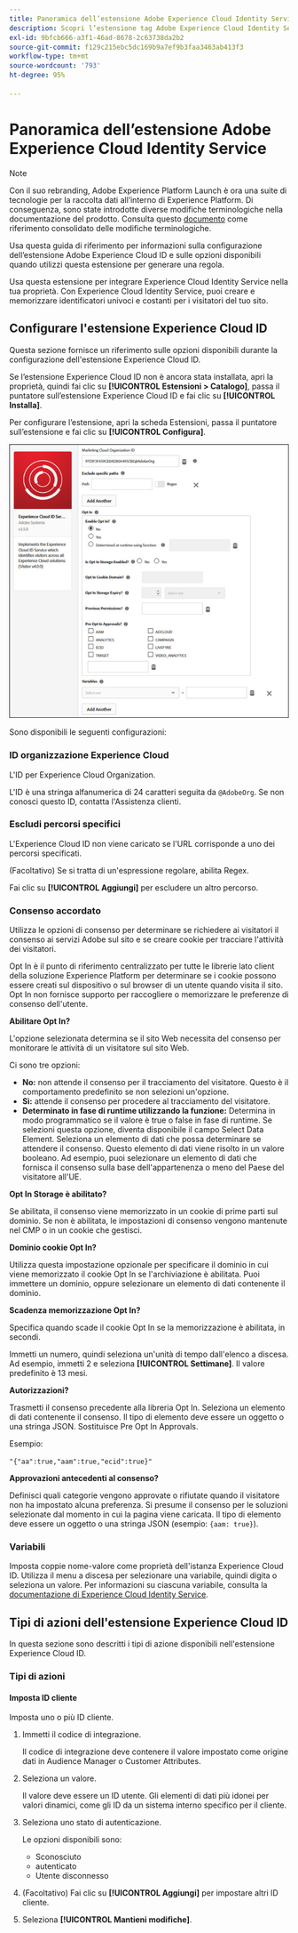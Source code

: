 ```yaml
---
title: Panoramica dell’estensione Adobe Experience Cloud Identity Service
description: Scopri l’estensione tag Adobe Experience Cloud Identity Service in Adobe Experience Platform.
exl-id: 9bfcb666-a3f1-46ad-8678-2c63738da2b2
source-git-commit: f129c215ebc5dc169b9a7ef9b3faa3463ab413f3
workflow-type: tm+mt
source-wordcount: '793'
ht-degree: 95%

---
```


# Panoramica dell’estensione Adobe Experience Cloud Identity Service

>[!NOTE]
>
>Con il suo rebranding, Adobe Experience Platform Launch è ora una suite di tecnologie per la raccolta dati all’interno di Experience Platform. Di conseguenza, sono state introdotte diverse modifiche terminologiche nella documentazione del prodotto. Consulta questo [documento](../../../term-updates.md) come riferimento consolidato delle modifiche terminologiche.

Usa questa guida di riferimento per informazioni sulla configurazione dell’estensione Adobe Experience Cloud ID e sulle opzioni disponibili quando utilizzi questa estensione per generare una regola.

Usa questa estensione per integrare Experience Cloud Identity Service nella tua proprietà. Con Experience Cloud Identity Service, puoi creare e memorizzare identificatori univoci e costanti per i visitatori del tuo sito.

## Configurare l&#39;estensione Experience Cloud ID

Questa sezione fornisce un riferimento sulle opzioni disponibili durante la configurazione dell&#39;estensione Experience Cloud ID.

Se l’estensione Experience Cloud ID non è ancora stata installata, apri la proprietà, quindi fai clic su **[!UICONTROL Estensioni > Catalogo]**, passa il puntatore sull’estensione Experience Cloud ID e fai clic su **[!UICONTROL Installa]**.

Per configurare l’estensione, apri la scheda Estensioni, passa il puntatore sull’estensione e fai clic su **[!UICONTROL Configura]**.

![](../../../images/optin.jpg)

Sono disponibili le seguenti configurazioni:

### ID organizzazione Experience Cloud

L&#39;ID per Experience Cloud Organization.

L&#39;ID è una stringa alfanumerica di 24 caratteri seguita da `@AdobeOrg`. Se non conosci questo ID, contatta l&#39;Assistenza clienti.

### Escludi percorsi specifici

L&#39;Experience Cloud ID non viene caricato se l&#39;URL corrisponde a uno dei percorsi specificati.

(Facoltativo) Se si tratta di un&#39;espressione regolare, abilita Regex.

Fai clic su **[!UICONTROL Aggiungi]** per escludere un altro percorso.

### Consenso accordato

Utilizza le opzioni di consenso per determinare se richiedere ai visitatori il consenso ai servizi Adobe sul sito e se creare cookie per tracciare l&#39;attività dei visitatori.

Opt In è il punto di riferimento centralizzato per tutte le librerie lato client della soluzione Experience Platform per determinare se i cookie possono essere creati sul dispositivo o sul browser di un utente quando visita il sito. Opt In non fornisce supporto per raccogliere o memorizzare le preferenze di consenso dell&#39;utente.

**Abilitare Opt In?**

L&#39;opzione selezionata determina se il sito Web necessita del consenso per monitorare le attività di un visitatore sul sito Web.

Ci sono tre opzioni:

* **No:** non attende il consenso per il tracciamento del visitatore. Questo è il comportamento predefinito se non selezioni un&#39;opzione.
* **Sì:** attende il consenso per procedere al tracciamento del visitatore.
* **Determinato in fase di runtime utilizzando la funzione:** Determina in modo programmatico se il valore è true o false in fase di runtime. Se selezioni questa opzione, diventa disponibile il campo Select Data Element. Seleziona un elemento di dati che possa determinare se attendere il consenso. Questo elemento di dati viene risolto in un valore booleano. Ad esempio, puoi selezionare un elemento di dati che fornisca il consenso sulla base dell&#39;appartenenza o meno del Paese del visitatore all&#39;UE.

**Opt In Storage è abilitato?**

Se abilitata, il consenso viene memorizzato in un cookie di prime parti sul dominio. Se non è abilitata, le impostazioni di consenso vengono mantenute nel CMP o in un cookie che gestisci.

**Dominio cookie Opt In?**

Utilizza questa impostazione opzionale per specificare il dominio in cui viene memorizzato il cookie Opt In se l&#39;archiviazione è abilitata. Puoi immettere un dominio, oppure selezionare un elemento di dati contenente il dominio.

**Scadenza memorizzazione Opt In?**

Specifica quando scade il cookie Opt In se la memorizzazione è abilitata, in secondi.

Immetti un numero, quindi seleziona un&#39;unità di tempo dall&#39;elenco a discesa. Ad esempio, immetti 2 e seleziona **[!UICONTROL Settimane]**. Il valore predefinito è 13 mesi.

**Autorizzazioni?**

Trasmetti il consenso precedente alla libreria Opt In. Seleziona un elemento di dati contenente il consenso. Il tipo di elemento deve essere un oggetto o una stringa JSON. Sostituisce Pre Opt In Approvals.

Esempio:

`"{"aa":true,"aam":true,"ecid":true}"`

**Approvazioni antecedenti al consenso?**

Definisci quali categorie vengono approvate o rifiutate quando il visitatore non ha impostato alcuna preferenza. Si presume il consenso per le soluzioni selezionate dal momento in cui la pagina viene caricata. Il tipo di elemento deve essere un oggetto o una stringa JSON (esempio: `{aam: true}`).

### Variabili

Imposta coppie nome-valore come proprietà dell&#39;istanza Experience Cloud ID. Utilizza il menu a discesa per selezionare una variabile, quindi digita o seleziona un valore. Per informazioni su ciascuna variabile, consulta la [documentazione di Experience Cloud Identity Service](https://experiencecloud.adobe.com/resources/help/it_IT/mcvid/mcvid-overview.html).

## Tipi di azioni dell&#39;estensione Experience Cloud ID

In questa sezione sono descritti i tipi di azione disponibili nell&#39;estensione Experience Cloud ID.

### Tipi di azioni

#### Imposta ID cliente

Imposta uno o più ID cliente.

1. Immetti il codice di integrazione.

   Il codice di integrazione deve contenere il valore impostato come origine dati in Audience Manager o Customer Attributes.

1. Seleziona un valore.

   Il valore deve essere un ID utente. Gli elementi di dati più idonei per valori dinamici, come gli ID da un sistema interno specifico per il cliente.

1. Seleziona uno stato di autenticazione.

   Le opzioni disponibili sono:

   * Sconosciuto
   * autenticato
   * Utente disconnesso

1. (Facoltativo) Fai clic su **[!UICONTROL Aggiungi]** per impostare altri ID cliente.
1. Seleziona **[!UICONTROL Mantieni modifiche]**.
